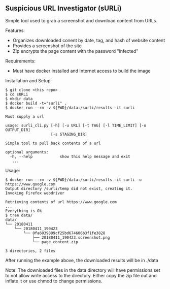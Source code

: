 ## Suspicious URL Investigator (sURLi)

Simple tool used to grab a screenshot and download content from URLs.

Features:
 - Organizes downloaded conent by date, tag, and hash of website content
 - Provides a screenshot of the site
 - Zip encrypts the page content with the password "infected"

Requirements:
 - Must have docker installed and Internet access to build the image

Installation and Setup:
```
$ git clone <this repo>
$ cd sURLi
$ mkdir data
$ docker build -t="surli" .
$ docker run --rm -v ${PWD}/data:/surli/results -it surli

Must supply a url

usage: surli_cli.py [-h] [-u URL] [-t TAG] [-l TIME_LIMIT] [-o OUTPUT_DIR]
                    [-s STAGING_DIR]

Simple tool to pull back contents of a url

optional arguments:
  -h, --help            show this help message and exit
   ...
```

Usage:
```
$ docker run --rm -v ${PWD}/data:/surli/results -it surli -u https://www.google.com
Output directory /surli/temp did not exist, creating it.
Invoking Firefox webdriver

Retrieving contents of url https://www.google.com
...
Everything is Ok
$ tree data/
data/
└── 20180411
    └── 20180411_190423
        └── 0fa6039899cf25bd674606b3f1fe3828
            ├── 20180411_190423.screenshot.png
            └── page_content.zip

3 directories, 2 files
```

After running the example above, the downloaded results will be in ./data

Note: The downloaded files in the data directory will have permissions set to not allow write access to the directory.  Either copy the zip file out and inflate it or use chmod to change permissions.
